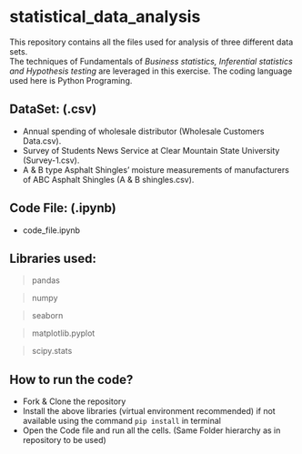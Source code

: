 # statistical_data_analysis
This repository contains all the files used for analysis of three different data sets.<br>
The techniques of Fundamentals of *Business statistics, Inferential statistics and Hypothesis testing* are leveraged in this exercise.
The coding language used here is Python Programing.

## DataSet: (.csv)
- Annual spending of wholesale distributor (Wholesale Customers Data.csv).
- Survey of Students News Service at Clear Mountain State University (Survey-1.csv).
- A &amp; B type Asphalt Shingles’ moisture measurements of manufacturers of ABC Asphalt Shingles (A & B shingles.csv).

## Code File: (.ipynb)
- code_file.ipynb

## Libraries used:
> pandas<br>

> numpy<br>

> seaborn<br>

> matplotlib.pyplot<br>

> scipy.stats<br>

## How to run the code?
- Fork & Clone the repository
- Install the above libraries (virtual environment recommended) if not available using the command `pip install` in terminal
- Open the Code file and run all the cells. (Same Folder hierarchy as in repository to be used)
 


